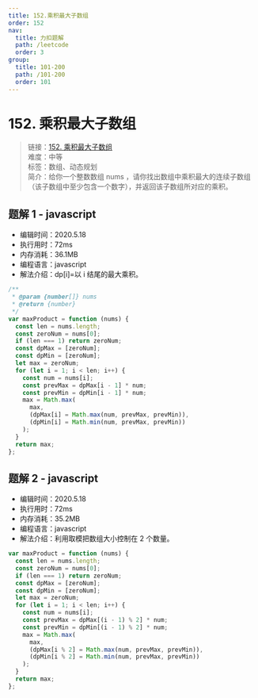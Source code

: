```yaml
---
title: 152.乘积最大子数组
order: 152
nav:
  title: 力扣题解
  path: /leetcode
  order: 3
group:
  title: 101-200
  path: /101-200
  order: 101
---
```


# 152. 乘积最大子数组

> 链接：[152. 乘积最大子数组](https://leetcode-cn.com/problems/maximum-product-subarray/)  
> 难度：中等  
> 标签：数组、动态规划  
> 简介：给你一个整数数组 nums ，请你找出数组中乘积最大的连续子数组（该子数组中至少包含一个数字），并返回该子数组所对应的乘积。

## 题解 1 - javascript

- 编辑时间：2020.5.18
- 执行用时：72ms
- 内存消耗：36.1MB
- 编程语言：javascript
- 解法介绍：dp[i]=以 i 结尾的最大乘积。

```javascript
/**
 * @param {number[]} nums
 * @return {number}
 */
var maxProduct = function (nums) {
  const len = nums.length;
  const zeroNum = nums[0];
  if (len === 1) return zeroNum;
  const dpMax = [zeroNum];
  const dpMin = [zeroNum];
  let max = zeroNum;
  for (let i = 1; i < len; i++) {
    const num = nums[i];
    const prevMax = dpMax[i - 1] * num;
    const prevMin = dpMin[i - 1] * num;
    max = Math.max(
      max,
      (dpMax[i] = Math.max(num, prevMax, prevMin)),
      (dpMin[i] = Math.min(num, prevMax, prevMin))
    );
  }
  return max;
};
```

## 题解 2 - javascript

- 编辑时间：2020.5.18
- 执行用时：72ms
- 内存消耗：35.2MB
- 编程语言：javascript
- 解法介绍：利用取模把数组大小控制在 2 个数量。

```javascript
var maxProduct = function (nums) {
  const len = nums.length;
  const zeroNum = nums[0];
  if (len === 1) return zeroNum;
  const dpMax = [zeroNum];
  const dpMin = [zeroNum];
  let max = zeroNum;
  for (let i = 1; i < len; i++) {
    const num = nums[i];
    const prevMax = dpMax[(i - 1) % 2] * num;
    const prevMin = dpMin[(i - 1) % 2] * num;
    max = Math.max(
      max,
      (dpMax[i % 2] = Math.max(num, prevMax, prevMin)),
      (dpMin[i % 2] = Math.min(num, prevMax, prevMin))
    );
  }
  return max;
};
```
